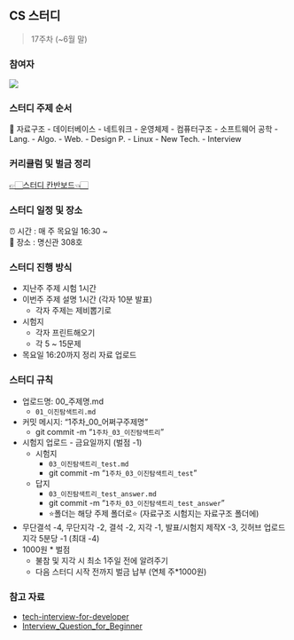 ## CS 스터디
> 17주차 (~6월 말)


### 참여자

<a href="https://github.com/seohyun319/CS_I/graphs/contributors">
  <img src="https://contrib.rocks/image?repo=seohyun319/CS_I" />
</a>


### 스터디 주제 순서

<aside>
💜 자료구조 - 데이터베이스 - 네트워크 - 운영체제 - 컴퓨터구조 - 소프트웨어 공학 - Lang. - Algo. - Web. - Design P. - Linux - New Tech. - Interview

</aside>  

### 커리큘럼 및 벌금 정리
[👉🏻스터디 칸반보드👈🏻](https://github.com/seohyun319/CS_I/projects/3)


### 스터디 일정 및 장소

<aside>
⏰ 시간 : 매 주 목요일 16:30 ~

</aside>

<aside>
🏫 장소 : 명신관 308호

</aside>  


### 스터디 진행 방식

- 지난주 주제 시험 1시간
- 이번주 주제 설명 1시간 (각자 10분 발표)
    - 각자 주제는 제비뽑기로
- 시험지
    - 각자 프린트해오기
    - 각 5 ~ 15문제
- 목요일 16:20까지 정리 자료 업로드

### 스터디 규칙

- 업로드명: 00_주제명.md
    - `01_이진탐색트리.md`
- 커밋 메시지: “1주차_00_어쩌구주제명”
    - git commit -m “`1주차_03_이진탐색트리`”
- 시험지 업로드 - 금요일까지 (벌점 -1)
    - 시험지
        - `03_이진탐색트리_test.md`
        - git commit -m “`1주차_03_이진탐색트리_test`”
    - 답지
        - `03_이진탐색트리_test_answer.md`
        - git commit -m “`1주차_03_이진탐색트리_test_answer`”
        - ⭐폴더는 해당 주제 폴더로⭐
        (자료구조 시험지는 자료구조 폴더에)
- 무단결석 -4, 무단지각 -2, 결석 -2, 지각 -1, 발표/시험지 제작X -3, 깃허브 업로드 지각 5분당 -1 (최대 -4)
- 1000원 * 벌점
    - 불참 및 지각 시 최소 1주일 전에 알려주기
    - 다음 스터디 시작 전까지 벌금 납부 (연체 주*1000원)

### 참고 자료

- [tech-interview-for-developer](https://github.com/gyoogle/tech-interview-for-developer)
- [Interview_Question_for_Beginner](https://github.com/JaeYeopHan/Interview_Question_for_Beginner)
<br>

